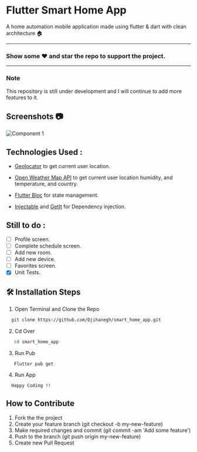 # Flutter Smart Home App
A home automation mobile application made using flutter &amp; dart with clean architecture 🏠

-------------
### Show some ❤️ and star the repo to support the project.
-------------
###  Note


This repository is still under development and I will continue to add more features to it.


##  Screenshots :camera:

![Component 1](https://github.com/Djihanegh/flutter_smart_home_app/assets/40029149/8770be5d-0700-4b94-a654-dc3420da01cf)


## Technologies Used : 

 - [Geolocator](https://pub.dev/packages/geolocator) to get current user location.
 - [Open Weather Map API](https://openweathermap.org/current) to get current user location humidity, and temperature, and country.
 
 - [Flutter Bloc](https://pub.dev/packages/flutter_bloc) for state management.
 - [Injectable](https://pub.dev/packages/injectable) and [GetIt](https://pub.dev/packages/get_it) for Dependency injection.
 
 ## Still to do : 
- [ ] Profile screen.
- [ ] Complete schedule screen.
- [ ] Add new room.
- [ ] Add new device.
- [ ] Favorites screen.
- [x] Unit Tests.

## 🛠️ Installation Steps

1. Open Terminal and Clone the Repo

```bash
  git clone https://github.com/Djihanegh/smart_home_app.git
```
 2. Cd Over 
 
```bash
   cd smart_home_app
```
 3. Run Pub
```
   Flutter pub get
```
4. Run App
```
  Happy Coding !!
```

## How to Contribute

1. Fork the the project
2. Create your feature branch (git checkout -b my-new-feature)
3. Make required changes and commit (git commit -am 'Add some feature')
4. Push to the branch (git push origin my-new-feature)
5. Create new Pull Request
